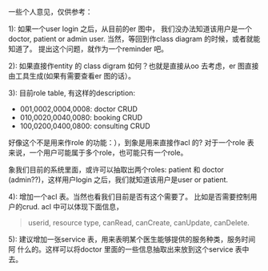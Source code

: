一些个人意见，仅供参考：

1): 如果一个user login  之后，从目前的er 图中， 我们没办法知道该用户是一个doctor, patient or admin user. 当然，等回到作class diagram 的时候，或者就能知道了。
提出这个问题，就作为一个reminder 吧。

2): 如果直接作entity  的 class digram 如何？也就是直接从oo 去考虑，er 图直接由工具生成(如果有需要查看er 图的话）。

3): 目前role table, 有这样的description:
  * 001,0002,0004,0008: doctor CRUD
  * 010,0020,0040,0080: booking CRUD
  * 100,0200,0400,0800: consulting CRUD

好像这个不是用来作role 的功能：），到象是用来直接作acl 的?
对于一个role 表来说，一个用户可能属于多个role，也可能只有一个role。

象我们目前的系统里面，或许可以抽取出两个roles: patient 和 doctor (admin??)，这样用户login 之后，我们就知道该用户是user or patient.

4): 增加一个acl 表。当然也看我们目前是否有这个需要了。 比如是否需要控制用户的crud. acl 中可以体现下面信息，
> userid, resource type, canRead, canCreate, canUpdate, canDelete.

5): 建议增加一张service 表，用来表明某个医生能够提供的服务种类，服务时间阿 什么的。这样可以将doctor 里面的一些信息抽取出来放到这个service 表中去。